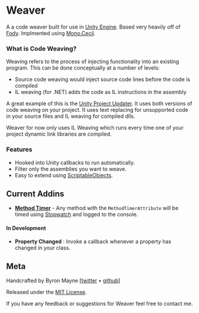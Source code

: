 # Weaver
A a code weaver built for use in [Unity Engine](https://unity3d.com/). Based very heavily off of [Fody](https://github.com/Fody/Fody). Implmented using [Mono.Cecil](http://www.mono-project.com/docs/tools+libraries/libraries/Mono.Cecil/).



### What is Code Weaving?
Weaving refers to the process of injecting functionality into an existing program. This can be done conceptually at a number of levels:

* Source code weaving would inject source code lines before the code is compiled
* IL weaving (for .NET) adds the code as IL instructions in the assembly


A great example of this is the [Unity Project Updater](https://docs.unity3d.com/Manual/APIUpdater.html). It uses both versions of code weaving on your project. It uses text replacing for unsupported code in your source files and IL weaving for compiled dlls.

Weaver for now only uses IL Weaving which runs every time one of your project dynamic link libraries are compiled. 

### Features
* Hooked into Unity callbacks to run automatically. 
* Filter only the assemblies you want to weave. 
* Easy to extend using [ScriptableObjects](https://docs.unity3d.com/ScriptReference/ScriptableObject.html).

## Current Addins
* [**Method Timer**](./Assets/Weaver/Addins/MethodTimer/README.md) - Any method with the `MethodTimerAttribute` will be timed using [Stopwatch](https://msdn.microsoft.com/en-us/library/system.diagnostics.stopwatch(v=vs.110).aspx) and logged to the console. 

#### In Development
* **Property Changed** : Invoke a callback whenever a property has changed in your class. 


## Meta

Handcrafted by Byron Mayne [[twitter](https://twitter.com/byMayne) &bull; [github](https://github.com/ByronMayne)]

Released under the [MIT License](http://www.opensource.org/licenses/mit-license.php).

If you have any feedback or suggestions for Weaver feel free to contact me. 